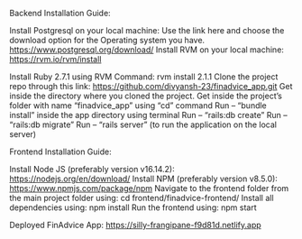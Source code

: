 Backend Installation Guide:

Install Postgresql on your local machine:
Use the link here and choose the download option for the Operating system you have. 
https://www.postgresql.org/download/
Install RVM on your local machine:
https://rvm.io/rvm/install

Install Ruby 2.7.1 using RVM
Command: rvm install 2.1.1
Clone the project repo through this link: https://github.com/divyansh-23/finadvice_app.git
Get inside the directory where you cloned the project.
Get inside the project’s folder with name “finadvice_app” using “cd” command
Run – “bundle install” inside the app directory using terminal
Run – “rails:db create”
Run – “rails:db migrate”
Run – “rails server” (to run the application on the local server)

  
Frontend Installation Guide:

Install Node JS (preferably version v16.14.2): https://nodejs.org/en/download/
Install NPM (preferably version v8.5.0): https://www.npmjs.com/package/npm
Navigate to the frontend folder from the main project folder using:
cd frontend/finadvice-frontend/
Install all dependencies using:
npm install
Run the frontend using:
npm start


Deployed FinAdvice App: https://silly-frangipane-f9d81d.netlify.app
